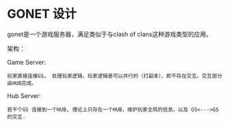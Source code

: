 GONET 设计
=============

gonet是一个游戏服务器，满足类似于与clash of clans这种游戏类型的应用。

架构：

Game Server:

    玩家直接连接GS， 处理玩家逻辑，玩家逻辑是可以并行的（打副本），即不存在交互。交互部分由HUB完成。
  
Hub Server:

    若干个GS 连接到一个HUB, 理论上只存在一个HUB，维护玩家全局的信息。以及 GS<--->GS 的交互.
  
  

